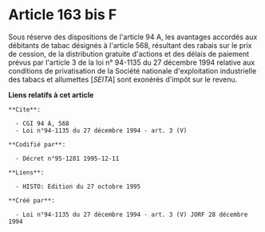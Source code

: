 # Article 163 bis F

Sous réserve des dispositions de l'article 94 A, les avantages accordés aux débitants de tabac désignés à l'article 568,
résultant des rabais sur le prix de cession, de la distribution gratuite d'actions et des délais de paiement prévus par
l'article 3 de la loi n° 94-1135 du 27 décembre 1994 relative aux conditions de privatisation de la Société nationale
d'exploitation industrielle des tabacs et allumettes [*SEITA*] sont exonérés d'impôt sur le revenu.

**Liens relatifs à cet article**

	**Cite**:

	  - CGI 94 A, 568
	  - Loi n°94-1135 du 27 décembre 1994 - art. 3 (V)

	**Codifié par**:

	  - Décret n°95-1281 1995-12-11

	**Liens**:

	  - HISTO: Edition du 27 octobre 1995

	**Créé par**:

	  - Loi n°94-1135 du 27 décembre 1994 - art. 3 (V) JORF 28 décembre 1994
